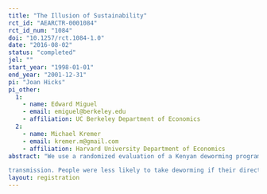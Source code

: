 ```yaml
---
title: "The Illusion of Sustainability"
rct_id: "AEARCTR-0001084"
rct_id_num: "1084"
doi: "10.1257/rct.1084-1.0"
date: "2016-08-02"
status: "completed"
jel: ""
start_year: "1998-01-01"
end_year: "2001-12-31"
pi: "Joan Hicks"
pi_other:
  1:
    - name: Edward Miguel
    - email: emiguel@berkeley.edu
    - affiliation: UC Berkeley Department of Economics
  2:
    - name: Michael Kremer
    - email: kremer.m@gmail.com
    - affiliation: Harvard University Department of Economics
abstract: "We use a randomized evaluation of a Kenyan deworming program to estimate peer effects in technology adoption and to shed light on foreign aid donors’ movement towards sustainable community provision of public goods. Deworming is a public good since much of its social benefit comes through reduced disease
transmission. People were less likely to take deworming if their direct first-order or indirect second-order social contacts were exposed to deworming. Efforts to replace subsidies with sustainable worm control measures were ineffective: a drug cost-recovery program reduced take-up 80 percent; health education did not affect behavior, and a mobilization intervention failed. At least in this context, it appears unrealistic for a one-time intervention to generate sustainable voluntary local public goods provision."
layout: registration
---
```


